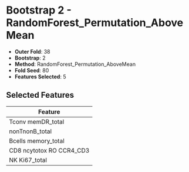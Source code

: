# Bootstrap 2 - RandomForest_Permutation_AboveMean

- **Outer Fold**: 38
- **Bootstrap**: 2
- **Method**: RandomForest_Permutation_AboveMean
- **Fold Seed**: 80
- **Features Selected**: 5

## Selected Features

| Feature |
|---------|
| Tconv memDR_total |
| nonTnonB_total |
| Bcells memory_total |
| CD8 ncytotox RO CCR4_CD3 |
| NK Ki67_total |
